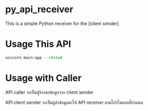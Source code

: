 # py_api_receiver


This is a simple Python receiver for the [client sender]

# Usage This API

```python 
uvicorn main:app --reload
```

# Usage with Caller

API caller จะเป็นผู้ร้องขอข้อมูลจาก client sender 

API client sender จะเป็นผู้ส่งข้อมูลมาให้ API receiver ตามโปรโตคอลที่กำหนด

